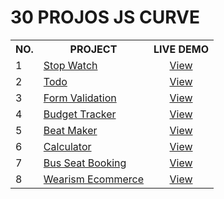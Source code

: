 # 30 PROJOS JS CURVE

<table>
  <tr>
    <th>NO.</th>
    <th>PROJECT</th>
    <th>LIVE DEMO</th>
  </tr> 
  <tr>
    <td>1</td>
    <td><a href="https://github.com/maxthestranger/30-projos-js-curve/tree/main/stop_watch">Stop Watch</a></td>
    <td style="text-align: center"><a href="https://code.maxthestranger.com/projects/js/stop_watch">View</a></td>
  </tr>
  <tr>
    <td>2</td>
    <td><a href="https://github.com/maxthestranger/30-projos-js-curve/tree/main/todo">Todo</a></td>
    <td style="text-align: center"><a href="https://code.maxthestranger.com/projects/js/todo">View</a></td>
  </tr>  
  <tr>
    <td>3</td>
    <td><a href="https://github.com/maxthestranger/30-projos-js-curve/tree/main/form_validation">Form Validation</a></td>
    <td style="text-align: center"><a href="https://code.maxthestranger.com/projects/js/form_validation">View</a></td>
  </tr>  
  <tr>
    <td>4</td>
    <td><a href="https://github.com/maxthestranger/30-projos-js-curve/tree/main/form_validation">Budget Tracker</a></td>
    <td style="text-align: center"><a href="https://bit.ly/3AMhNQB">View</a></td>
  </tr> 
  <tr>
    <td>5</td>
    <td><a href="https://github.com/maxthestranger/30-projos-js-curve/tree/main/form_validation">Beat Maker</a></td>
    <td style="text-align: center"><a href="https://bit.ly/3AMhNQB">View</a></td>
  </tr> 
  <tr>
    <td>6</td>
    <td><a href="https://github.com/maxthestranger/30-projos-js-curve/tree/main/calculator">Calculator</a></td>
    <td style="text-align: center"><a href="https://bit.ly/3AMhNQB">View</a></td>
  </tr> 
  <tr>
    <td>7</td>
    <td><a href="https://github.com/maxthestranger/30-projos-js-curve/tree/main/bus_seat_booking">Bus Seat Booking</a></td>
    <td style="text-align: center"><a href="https://bit.ly/3AMhNQB">View</a></td>
  </tr> 
  <tr>
    <td>8</td>
    <td><a href="https://github.com/maxthestranger/30-projos-js-curve/tree/main/wearism">Wearism Ecommerce</a></td>
    <td style="text-align: center"><a href="https://bit.ly/3AMhNQB">View</a></td>
  </tr> 
</table>
